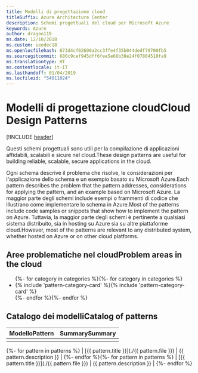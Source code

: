 ```yaml
---
title: Modelli di progettazione cloud
titleSuffix: Azure Architecture Center
description: Schemi progettuali del cloud per Microsoft Azure
keywords: Azure
author: dragon119
ms.date: 12/10/2018
ms.custom: seodec18
ms.openlocfilehash: 873d4cf02690a2cc3ffe4f35b044dedf70700fb5
ms.sourcegitcommit: 680c9cef945dff6fee5e66b38e24f07804510fa9
ms.translationtype: HT
ms.contentlocale: it-IT
ms.lasthandoff: 01/04/2019
ms.locfileid: "54011024"
---
```

# <a name="cloud-design-patterns"></a><span data-ttu-id="98c6d-104">Modelli di progettazione cloud</span><span class="sxs-lookup"><span data-stu-id="98c6d-104">Cloud Design Patterns</span></span>

[!INCLUDE [header](../../_includes/header.md)]

<span data-ttu-id="98c6d-105">Questi schemi progettuali sono utili per la compilazione di applicazioni affidabili, scalabili e sicure nel cloud.</span><span class="sxs-lookup"><span data-stu-id="98c6d-105">These design patterns are useful for building reliable, scalable, secure applications in the cloud.</span></span>

<span data-ttu-id="98c6d-106">Ogni schema descrive il problema che risolve, le considerazioni per l'applicazione dello schema e un esempio basato su Microsoft Azure.</span><span class="sxs-lookup"><span data-stu-id="98c6d-106">Each pattern describes the problem that the pattern addresses, considerations for applying the pattern, and an example based on Microsoft Azure.</span></span> <span data-ttu-id="98c6d-107">La maggior parte degli schemi include esempi o frammenti di codice che illustrano come implementare lo schema in Azure.</span><span class="sxs-lookup"><span data-stu-id="98c6d-107">Most of the patterns include code samples or snippets that show how to implement the pattern on Azure.</span></span> <span data-ttu-id="98c6d-108">Tuttavia, la maggior parte degli schemi è pertinente a qualsiasi sistema distribuito, sia in hosting su Azure sia su altre piattaforme cloud.</span><span class="sxs-lookup"><span data-stu-id="98c6d-108">However, most of the patterns are relevant to any distributed system, whether hosted on Azure or on other cloud platforms.</span></span>

## <a name="problem-areas-in-the-cloud"></a><span data-ttu-id="98c6d-109">Aree problematiche nel cloud</span><span class="sxs-lookup"><span data-stu-id="98c6d-109">Problem areas in the cloud</span></span>

<!-- markdownlint-disable MD033 -->

<ul id="categories" class="panel">
<span data-ttu-id="98c6d-110">{%- for category in categories %}</span><span class="sxs-lookup"><span data-stu-id="98c6d-110">{%- for category in categories %}</span></span>
    <li>
    <span data-ttu-id="98c6d-111">{% include 'pattern-category-card' %}</span><span class="sxs-lookup"><span data-stu-id="98c6d-111">{% include 'pattern-category-card' %}</span></span>
    </li>
<span data-ttu-id="98c6d-112">{%- endfor %}</span><span class="sxs-lookup"><span data-stu-id="98c6d-112">{%- endfor %}</span></span>
</ul>

<!-- markdownlint-enable MD033 -->

## <a name="catalog-of-patterns"></a><span data-ttu-id="98c6d-113">Catalogo dei modelli</span><span class="sxs-lookup"><span data-stu-id="98c6d-113">Catalog of patterns</span></span>

| <span data-ttu-id="98c6d-114">Modello</span><span class="sxs-lookup"><span data-stu-id="98c6d-114">Pattern</span></span> | <span data-ttu-id="98c6d-115">Summary</span><span class="sxs-lookup"><span data-stu-id="98c6d-115">Summary</span></span> |
|---------|---------|
|         |         |

<span data-ttu-id="98c6d-116">{%- for pattern in patterns %} | [{{ pattern.title }}](./{{ pattern.file }}) | {{ pattern.description }} | {%- endfor %}</span><span class="sxs-lookup"><span data-stu-id="98c6d-116">{%- for pattern in patterns %} | [{{ pattern.title }}](./{{ pattern.file }}) | {{ pattern.description }} | {%- endfor %}</span></span>
